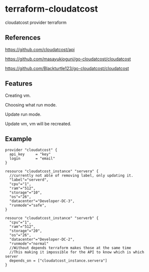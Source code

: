 # terraform-cloudatcost
cloudatcost provider terraform

## References
https://github.com/cloudatcost/api

https://github.com/masayukioguni/go-cloudatcost/cloudatcost

https://github.com/Blackturtle123/go-cloudatcost/cloudatcost
## Features
Creating vm.

Choosing what run mode.

Update run mode.

Update vm, vm will be recreated.
## Example
```
provider "cloudatcost" {
  api_key     = "key"
  login       = "email"
}

resource "cloudatcost_instance" "servera" {
  //currently not able of removing label, only updating it.
  "label"="serverd",
  "cpu"="1",
  "ram"="512",
  "storage"="10",
  "os"="26",
  "datacenter"="Developer-DC-3",
  "runmode"="safe",
}

resource "cloudatcost_instance" "serverb" {
  "cpu"="1",
  "ram"="512",
  "storage"="20",
  "os"="26",
  "datacenter"="Developer-DC-2",
  "runmode"="normal"
  //Without depends terraform makes those at the same time
  //This making it impossible for the API to know which is which server
  depends_on = ["cloudatcost_instance.servera"]
}
```
